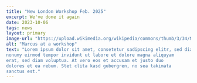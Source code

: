 ```yaml
---
title: "New London Workshop Feb. 2025"
excerpt: We've done it again
date: 2023-10-06
tags: news
layout: primary
image-url: "https://upload.wikimedia.org/wikipedia/commons/thumb/3/34/Meredith_Monk_-_On_Behalf_of_Nature_-_Brooklyn_Academy_of_Music_%2815989693711%29.jpg/1200px-Meredith_Monk_-_On_Behalf_of_Nature_-_Brooklyn_Academy_of_Music_%2815989693711%29.jpg?20180517140541"
alt: "Marcus at a workshop"
text: "Lorem ipsum dolor sit amet, consetetur sadipscing elitr, sed diam
nonumy eirmod tempor invidunt ut labore et dolore magna aliquyam
erat, sed diam voluptua. At vero eos et accusam et justo duo
dolores et ea rebum. Stet clita kasd gubergren, no sea takimata
sanctus est."
---
```

